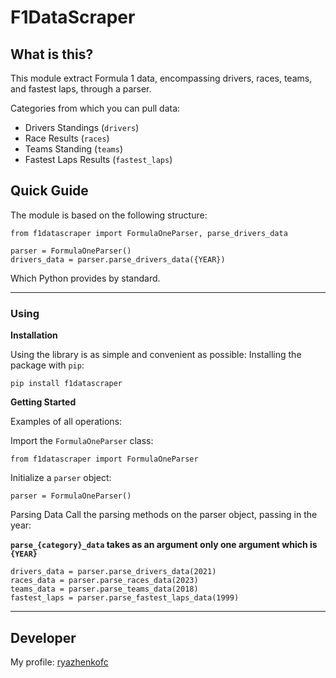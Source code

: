 # F1DataScraper #

## What is this? ##
This module extract Formula 1 data, encompassing drivers, races, teams, and fastest laps, through a parser.

Categories from which you can pull data:

- Drivers Standings (`drivers`)
- Race Results (`races`)
- Teams Standing (`teams`)
- Fastest Laps Results (`fastest_laps`)



## Quick Guide ##
The module is based on the following structure:

    
    from f1datascraper import FormulaOneParser, parse_drivers_data

	parser = FormulaOneParser()
	drivers_data = parser.parse_drivers_data({YEAR})
    
Which Python provides by standard.


----------


### Using ###

**Installation**

Using the library is as simple and convenient as possible:
Installing the package with `pip`:

	pip install f1datascraper

**Getting Started**

Examples of all operations:

Import the `FormulaOneParser` class:

	from f1datascraper import FormulaOneParser

Initialize a `parser` object:

	parser = FormulaOneParser()

Parsing Data
Call the parsing methods on the parser object, passing in the year:

**`parse_{category}_data` takes as an argument only one argument which is `{YEAR}`**

	drivers_data = parser.parse_drivers_data(2021)
	races_data = parser.parse_races_data(2023)
	teams_data = parser.parse_teams_data(2018) 
	fastest_laps = parser.parse_fastest_laps_data(1999)


----------

## Developer ##
My profile: [ryazhenkofc](https://github.com/ryazhenkofc) 

